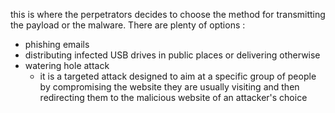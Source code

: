 this is where the perpetrators decides to choose the method for transmitting the payload or the malware. There are plenty of options : 
- phishing emails
- distributing infected USB drives in public places or delivering otherwise
- watering hole attack
	- it is a targeted attack designed to aim at a specific group of people by compromising the website they are usually visiting and then redirecting them to the malicious website of an attacker's choice 
